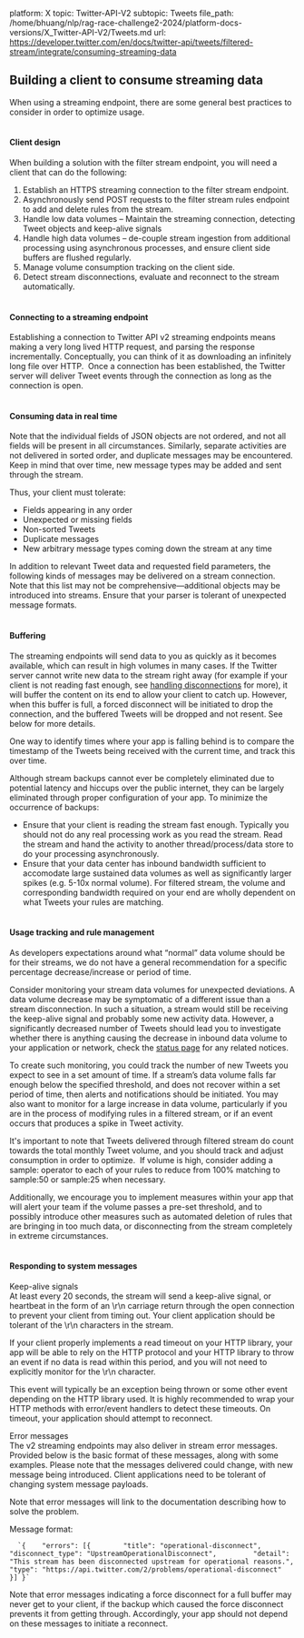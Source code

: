 platform: X
topic: Twitter-API-V2
subtopic: Tweets
file_path: /home/bhuang/nlp/rag-race-challenge2-2024/platform-docs-versions/X_Twitter-API-V2/Tweets.md
url: https://developer.twitter.com/en/docs/twitter-api/tweets/filtered-stream/integrate/consuming-streaming-data


## Building a client to consume streaming data

When using a streaming endpoint, there are some general best practices to consider in order to optimize usage.    
 

#### Client design

When building a solution with the filter stream endpoint, you will need a client that can do the following:

1. Establish an HTTPS streaming connection to the filter stream endpoint.
2. Asynchronously send POST requests to the filter stream rules endpoint to add and delete rules from the stream.
3. Handle low data volumes – Maintain the streaming connection, detecting Tweet objects and keep-alive signals
4. Handle high data volumes – de-couple stream ingestion from additional processing using asynchronous processes, and ensure client side buffers are flushed regularly.
5. Manage volume consumption tracking on the client side.
6. Detect stream disconnections, evaluate and reconnect to the stream automatically.  
     

#### Connecting to a streaming endpoint

Establishing a connection to Twitter API v2 streaming endpoints means making a very long lived HTTP request, and parsing the response incrementally. Conceptually, you can think of it as downloading an infinitely long file over HTTP.  Once a connection has been established, the Twitter server will deliver Tweet events through the connection as long as the connection is open.  
 

#### Consuming data in real time

Note that the individual fields of JSON objects are not ordered, and not all fields will be present in all circumstances. Similarly, separate activities are not delivered in sorted order, and duplicate messages may be encountered. Keep in mind that over time, new message types may be added and sent through the stream.

Thus, your client must tolerate:

* Fields appearing in any order
* Unexpected or missing fields
* Non-sorted Tweets
* Duplicate messages
* New arbitrary message types coming down the stream at any time

In addition to relevant Tweet data and requested field parameters, the following kinds of messages may be delivered on a stream connection. Note that this list may not be comprehensive—additional objects may be introduced into streams. Ensure that your parser is tolerant of unexpected message formats.  
 

#### Buffering 

The streaming endpoints will send data to you as quickly as it becomes available, which can result in high volumes in many cases. If the Twitter server cannot write new data to the stream right away (for example if your client is not reading fast enough, see [handling disconnections](https://developer.twitter.com/en/docs/twitter-api/tweets/filtered-stream/integrate/handling-disconnections.html) for more), it will buffer the content on its end to allow your client to catch up. However, when this buffer is full, a forced disconnect will be initiated to drop the connection, and the buffered Tweets will be dropped and not resent. See below for more details.

One way to identify times where your app is falling behind is to compare the timestamp of the Tweets being received with the current time, and track this over time.

Although stream backups cannot ever be completely eliminated due to potential latency and hiccups over the public internet, they can be largely eliminated through proper configuration of your app. To minimize the occurrence of backups:

* Ensure that your client is reading the stream fast enough. Typically you should not do any real processing work as you read the stream. Read the stream and hand the activity to another thread/process/data store to do your processing asynchronously.
* Ensure that your data center has inbound bandwidth sufficient to accomodate large sustained data volumes as well as significantly larger spikes (e.g. 5-10x normal volume). For filtered stream, the volume and corresponding bandwidth required on your end are wholly dependent on what Tweets your rules are matching.  
     

#### Usage tracking and rule management

As developers expectations around what “normal” data volume should be for their streams, we do not have a general recommendation for a specific percentage decrease/increase or period of time. 

Consider monitoring your stream data volumes for unexpected deviations. A data volume decrease may be symptomatic of a different issue than a stream disconnection. In such a situation, a stream would still be receiving the keep-alive signal and probably some new activity data. However, a significantly decreased number of Tweets should lead you to investigate whether there is anything causing the decrease in inbound data volume to your application or network, check the [status page](https://api.twitterstat.us/) for any related notices.

To create such monitoring, you could track the number of new Tweets you expect to see in a set amount of time. If a stream’s data volume falls far enough below the specified threshold, and does not recover within a set period of time, then alerts and notifications should be initiated. You may also want to monitor for a large increase in data volume, particularly if you are in the process of modifying rules in a filtered stream, or if an event occurs that produces a spike in Tweet activity.

It's important to note that Tweets delivered through filtered stream do count towards the total monthly Tweet volume, and you should track and adjust consumption in order to optimize.  If volume is high, consider adding a sample: operator to each of your rules to reduce from 100% matching to sample:50 or sample:25 when necessary.

Additionally, we encourage you to implement measures within your app that will alert your team if the volume passes a pre-set threshold, and to possibly introduce other measures such as automated deletion of rules that are bringing in too much data, or disconnecting from the stream completely in extreme circumstances.  
 

#### Responding to system messages

Keep-alive signals  
At least every 20 seconds, the stream will send a keep-alive signal, or heartbeat in the form of an \\r\\n carriage return through the open connection to prevent your client from timing out. Your client application should be tolerant of the \\r\\n characters in the stream.

If your client properly implements a read timeout on your HTTP library, your app will be able to rely on the HTTP protocol and your HTTP library to throw an event if no data is read within this period, and you will not need to explicitly monitor for the \\r\\n character.

This event will typically be an exception being thrown or some other event depending on the HTTP library used. It is highly recommended to wrap your HTTP methods with error/event handlers to detect these timeouts. On timeout, your application should attempt to reconnect.

Error messages  
The v2 streaming endpoints may also deliver in stream error messages. Provided below is the basic format of these messages, along with some examples. Please note that the messages delivered could change, with new message being introduced. Client applications need to be tolerant of changing system message payloads.

Note that error messages will link to the documentation describing how to solve the problem.

Message format:

      `{ 	"errors": [{ 		"title": "operational-disconnect", 		"disconnect_type": "UpstreamOperationalDisconnect", 		"detail": "This stream has been disconnected upstream for operational reasons.", 		"type": "https://api.twitter.com/2/problems/operational-disconnect" 	}] }`
    

  
Note that error messages indicating a force disconnect for a full buffer may never get to your client, if the backup which caused the force disconnect prevents it from getting through. Accordingly, your app should not depend on these messages to initiate a reconnect.